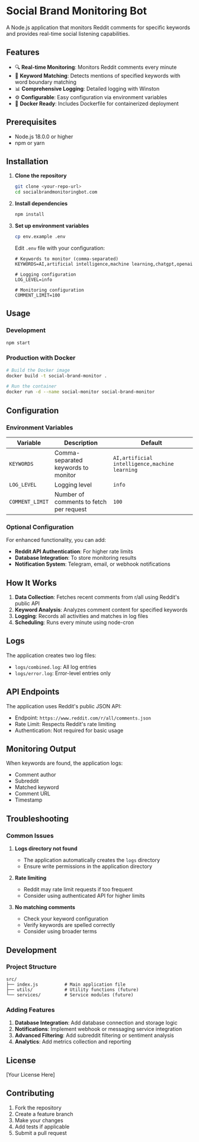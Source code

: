 # Social Brand Monitoring Bot

A Node.js application that monitors Reddit comments for specific keywords and provides real-time social listening capabilities.

## Features

- 🔍 **Real-time Monitoring**: Monitors Reddit comments every minute
- 🎯 **Keyword Matching**: Detects mentions of specified keywords with word boundary matching
- 📊 **Comprehensive Logging**: Detailed logging with Winston
- ⚙️ **Configurable**: Easy configuration via environment variables
- 🐳 **Docker Ready**: Includes Dockerfile for containerized deployment

## Prerequisites

- Node.js 18.0.0 or higher
- npm or yarn

## Installation

1. **Clone the repository**
   ```bash
   git clone <your-repo-url>
   cd socialbrandmonitoringbot.com
   ```

2. **Install dependencies**
   ```bash
   npm install
   ```

3. **Set up environment variables**
   ```bash
   cp env.example .env
   ```
   
   Edit `.env` file with your configuration:
   ```env
   # Keywords to monitor (comma-separated)
   KEYWORDS=AI,artificial intelligence,machine learning,chatgpt,openai
   
   # Logging configuration
   LOG_LEVEL=info
   
   # Monitoring configuration
   COMMENT_LIMIT=100
   ```

## Usage

### Development
```bash
npm start
```

### Production with Docker
```bash
# Build the Docker image
docker build -t social-brand-monitor .

# Run the container
docker run -d --name social-monitor social-brand-monitor
```

## Configuration

### Environment Variables

| Variable | Description | Default |
|----------|-------------|---------|
| `KEYWORDS` | Comma-separated keywords to monitor | `AI,artificial intelligence,machine learning` |
| `LOG_LEVEL` | Logging level | `info` |
| `COMMENT_LIMIT` | Number of comments to fetch per request | `100` |

### Optional Configuration

For enhanced functionality, you can add:

- **Reddit API Authentication**: For higher rate limits
- **Database Integration**: To store monitoring results
- **Notification System**: Telegram, email, or webhook notifications

## How It Works

1. **Data Collection**: Fetches recent comments from r/all using Reddit's public API
2. **Keyword Analysis**: Analyzes comment content for specified keywords
3. **Logging**: Records all activities and matches in log files
4. **Scheduling**: Runs every minute using node-cron

## Logs

The application creates two log files:
- `logs/combined.log`: All log entries
- `logs/error.log`: Error-level entries only

## API Endpoints

The application uses Reddit's public JSON API:
- Endpoint: `https://www.reddit.com/r/all/comments.json`
- Rate Limit: Respects Reddit's rate limiting
- Authentication: Not required for basic usage

## Monitoring Output

When keywords are found, the application logs:
- Comment author
- Subreddit
- Matched keyword
- Comment URL
- Timestamp

## Troubleshooting

### Common Issues

1. **Logs directory not found**
   - The application automatically creates the `logs` directory
   - Ensure write permissions in the application directory

2. **Rate limiting**
   - Reddit may rate limit requests if too frequent
   - Consider using authenticated API for higher limits

3. **No matching comments**
   - Check your keyword configuration
   - Verify keywords are spelled correctly
   - Consider using broader terms

## Development

### Project Structure
```
src/
├── index.js          # Main application file
├── utils/            # Utility functions (future)
└── services/         # Service modules (future)
```

### Adding Features

1. **Database Integration**: Add database connection and storage logic
2. **Notifications**: Implement webhook or messaging service integration
3. **Advanced Filtering**: Add subreddit filtering or sentiment analysis
4. **Analytics**: Add metrics collection and reporting

## License

[Your License Here]

## Contributing

1. Fork the repository
2. Create a feature branch
3. Make your changes
4. Add tests if applicable
5. Submit a pull request

